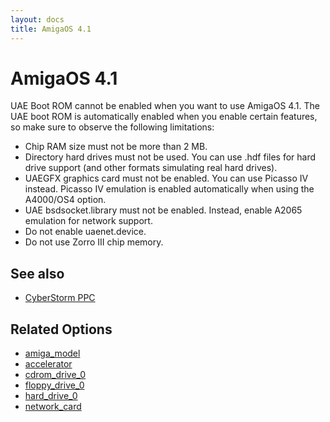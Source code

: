 ```yaml
---
layout: docs
title: AmigaOS 4.1
---
```


# AmigaOS 4.1

UAE Boot ROM cannot be enabled when you want to use AmigaOS 4.1. The UAE
boot ROM is automatically enabled when you enable certain features, so
make sure to observe the following limitations:

* Chip RAM size must not be more than 2 MB.
* Directory hard drives must not be used. You can use .hdf files for hard
  drive support (and other formats simulating real hard drives).
* UAEGFX graphics card must not be enabled. You can use Picasso IV instead.
  Picasso IV emulation is enabled automatically when using the A4000/OS4
  option.
* UAE bsdsocket.library must not be enabled. Instead, enable A2065 emulation
  for network support.
* Do not enable uaenet.device.
* Do not use Zorro III chip memory.

## See also

* [CyberStorm PPC](cyberstorm-ppc.md)

## Related Options

* [amiga_model](options/amiga-model.md)
* [accelerator](options/accelerator.md)
* [cdrom_drive_0](options/cdrom-drive-0.md)
* [floppy_drive_0](options/floppy-drive-0.md)
* [hard_drive_0](options/hard-drive-0.md)
* [network_card](options/network-card.md)
